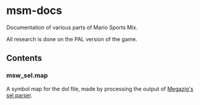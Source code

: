# msm-docs
Documentation of various parts of Mario Sports Mix.

All research is done on the PAL version of the game.

## Contents

### msw_sel.map
A symbol map for the dol file, made by processing the output of [Megazig's sel parser](https://github.com/Megazig/WiiTools/blob/master/PythonTools/).
